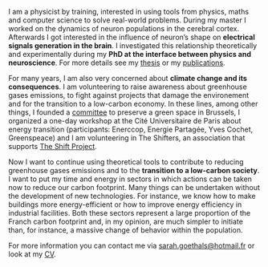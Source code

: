 I am a physicist by training, interested in using tools from physics, maths and computer science to solve real-world problems. During my master I worked on the dynamics of neuron populations in the cerebral cortex. Afterwards I got interested in the influence of neuron’s shape on **electrical signals generation in the brain**. I investigated this relationship theoretically and experimentally during my **PhD at the interface between physics and neuroscience**. For more details see my [thesis](https://sagoethals.github.io/assets/docs/thèse_Sarah_Goethals.pdf) or my [publications](https://sagoethals.github.io/publications/).

For many years, I am also very concerned about **climate change and its consequences**. I am volunteering to raise awareness about greenhouse gases emissions, to fight against projects that damage the environement and for the transition to a low-carbon economy. In these lines, among other things, I founded a [committee](https://laplaine.jimdofree.com/) to preserve a green space in Brussels, I organized a one-day workshop at the Cité Universitaire de Paris about energy transition (participants: Enerccop, Energie Partagée, Yves Cochet, Greenspeace) and I am volunteering in The Shifters, an association that supports [The Shift Project](https://theshiftproject.org/).

Now I want to continue using theoretical tools to contribute to reducing greenhouse gases emissions and to the **transition to a low-carbon society**. I want to put my time and energy in sectors in which actions can be taken now to reduce our carbon footprint. Many things can be undertaken without the development of new technologies. For instance, we know how to make buildings more energy-efficient or how to improve energy efficiency in industrial facilities. Both these sectors represent a large proportion of the Franch carbon footprint and, in my opinion, are much simpler to initiate than, for instance, a massive change of behavior within the population.

For more information you can contact me via [sarah.goethals@hotmail.fr](mailto:sarah.goethals@hotmail.fr) or look at my [CV](https://sagoethals.github.io/cv/).
